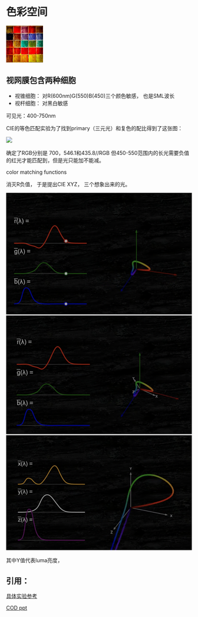 # 色彩空间

<img src="media/cover.jpeg" width="100" height="100">

## 视网膜包含两种细胞
- 视锥细胞： 对R(600nm)G(550)B(450)三个颜色敏感， 也是SML波长
- 视杆细胞： 对黑白敏感

可见光：400-750nm

CIE的等色匹配实验为了找到primary（三元光）和复色的配比得到了这张图：

![](https://upload.wikimedia.org/wikipedia/commons/3/36/CIE1931_RGBCMF.png)

确定了RGB分别是 700，546.1和435.8//RGB
但450-550范围内的长光需要负值的红光才能匹配到，但是光只能加不能减。


color matching functions

消灭R负值， 于是提出CIE XYZ， 三个想象出来的光。

![](media/01.png)
![](media/02.png)
![](media/03.png)





其中Y值代表luma亮度， 



## 引用：

[具体实验参考](https://medium.com/hipster-color-science/a-beginners-guide-to-colorimetry-401f1830b65a)

[COD ppt](https://research.activision.com/publications/archives/hdr-in-call-of-duty)
